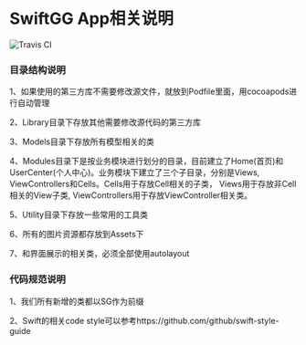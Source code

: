 # SwiftGG App相关说明

![Travis CI](https://travis-ci.org/SwiftGGTeam/SwiftGGApp.svg?branch=master)

### 目录结构说明

1、如果使用的第三方库不需要修改源文件，就放到Podfile里面，用cocoapods进行自动管理

2、Library目录下存放其他需要修改源代码的第三方库

3、Models目录下存放所有模型相关的类

4、Modules目录下是按业务模块进行划分的目录，目前建立了Home(首页)和UserCenter(个人中心)。业务模块下建立了三个子目录，分别是Views, ViewControllers和Cells。Cells用于存放Cell相关的子类， Views用于存放非Cell相关的View子类, ViewControllers用于存放ViewController相关类。

5、Utility目录下存放一些常用的工具类

6、所有的图片资源都存放到Assets下

7、和界面展示的相关类，必须全部使用autolayout

### 代码规范说明

1、我们所有新增的类都以SG作为前缀

2、Swift的相关code style可以参考https://github.com/github/swift-style-guide